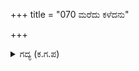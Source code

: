 +++
title = "070 ಮರೆದು ಕಳೆದನು"

+++

<details><summary>ಗದ್ಯ (ಕ.ಗ.ಪ) </summary>

70. ತನಗೊದಗಿದ ನಾಚಿಕೆಯ ಪ್ರಸಂಗವನ್ನು ಮರೆತನು. ಮುಂದೊದಗುವ ಕಾಳಗಕ್ಕೆ ಒದಗಿದ ರಾಕ್ಷಸ ಸ್ನೇಹವನ್ನು ನೆನೆದು ಹಿರಿಹಿರಿ ಹಿಗ್ಗಿದನು. ಶತ್ರುಗಳ ಸಾಹಸವನ್ನು ಮುರಿದೇಬಿಡುತ್ತೇನೆಂಬ ಉತ್ಸಾಹದಿಂದ ಕೌರವನು ಯಾಗ ಶಾಲೆಯಲ್ಲಿ ಮಹಾಯಜ್ಞವೊಂದನ್ನು ಮಾಡಿದನು.
</details>
